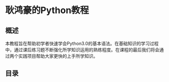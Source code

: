 # 耿鸿豪的Python教程

## 概述

本教程旨在帮助初学者快速学会Python3.0的基本语法。在基础知识的学习过程中，通过课后练习题不断强化所学知识运用的熟练程度。在课程的最后我们将会通过两个实践项目帮助大家更快的上手所学知识。

## 目录


